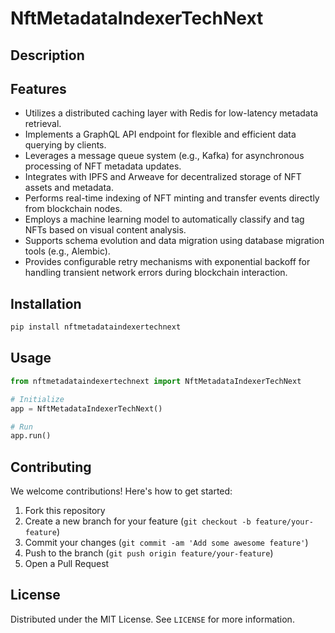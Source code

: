 # NftMetadataIndexerTechNext

## Description



## Features

- Utilizes a distributed caching layer with Redis for low-latency metadata retrieval.
- Implements a GraphQL API endpoint for flexible and efficient data querying by clients.
- Leverages a message queue system (e.g., Kafka) for asynchronous processing of NFT metadata updates.
- Integrates with IPFS and Arweave for decentralized storage of NFT assets and metadata.
- Performs real-time indexing of NFT minting and transfer events directly from blockchain nodes.
- Employs a machine learning model to automatically classify and tag NFTs based on visual content analysis.
- Supports schema evolution and data migration using database migration tools (e.g., Alembic).
- Provides configurable retry mechanisms with exponential backoff for handling transient network errors during blockchain interaction.
## Installation

```bash
pip install nftmetadataindexertechnext
```

## Usage

```python
from nftmetadataindexertechnext import NftMetadataIndexerTechNext

# Initialize
app = NftMetadataIndexerTechNext()

# Run
app.run()
```

## Contributing

We welcome contributions! Here's how to get started:

1. Fork this repository
2. Create a new branch for your feature (`git checkout -b feature/your-feature`)
3. Commit your changes (`git commit -am 'Add some awesome feature'`)
4. Push to the branch (`git push origin feature/your-feature`)
5. Open a Pull Request

## License

Distributed under the MIT License. See `LICENSE` for more information.
